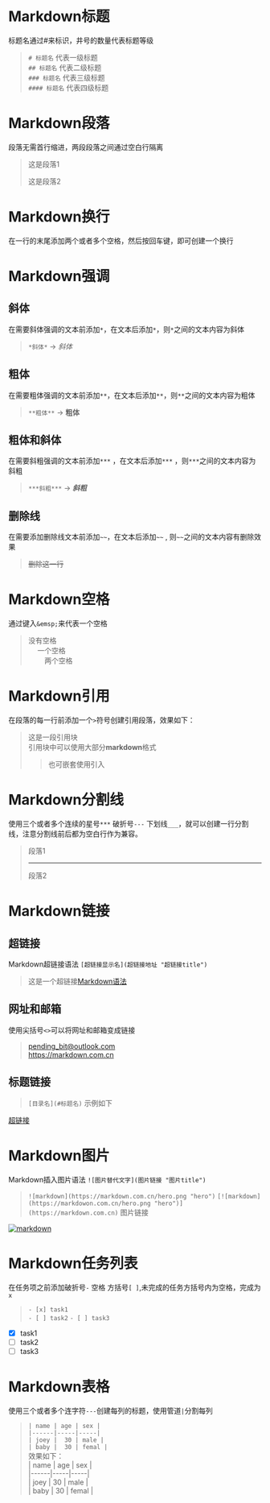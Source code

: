 

# Markdown标题
标题名通过#来标识，井号的数量代表标题等级  
>`# 标题名`        代表一级标题  
>`## 标题名`       代表二级标题  
>`### 标题名`      代表三级标题  
>`#### 标题名`     代表四级标题  



# Markdown段落
段落无需首行缩进，两段段落之间通过空白行隔离
>这是段落1  
>
>这是段落2


# Markdown换行
在一行的末尾添加两个或者多个空格，然后按回车键，即可创建一个换行  

# Markdown强调
## 斜体
在需要斜体强调的文本前添加`*`，在文本后添加`*`，则`*`之间的文本内容为斜体
>`*斜体*` -> *斜体*
## 粗体
在需要粗体强调的文本前添加`**`，在文本后添加`**`，则`**`之间的文本内容为粗体
>`**粗体**` -> **粗体**
## 粗体和斜体
在需要斜粗强调的文本前添加`***` ，在文本后添加`***` ，则`***`之间的文本内容为斜粗  
>`***斜粗***` -> ***斜粗***
## 删除线
在需要添加删除线文本前添加`~~`，在文本后添加`~~` , 则`~~`之间的文本内容有删除效果
>~~删除这一行~~

# Markdown空格  
通过键入`&emsp;`来代表一个空格
>没有空格  
>&emsp; 一个空格    
>&emsp;&emsp; 两个空格  

  

# Markdown引用
在段落的每一行前添加一个`>`符号创建引用段落，效果如下：
>这是一段引用块  
>引用块中可以使用大部分**markdown**格式  
>>也可嵌套使用引入



# Markdown分割线
使用三个或者多个连续的星号`***` 破折号`---` 下划线`___`，就可以创建一行分割线，注意分割线前后都为空白行作为兼容。
>段落1
>
>***
>
>段落2

# Markdown链接
## 超链接
Markdown超链接语法 `[超链接显示名](超链接地址 "超链接title")`
>这是一个超链接[Markdown语法](https://markdown.com.cn "markdown教程")

## 网址和邮箱
使用尖括号`<>`可以将网址和邮箱变成链接
><pending_bit@outlook.com>  
><https://markdown.com.cn>

## 标题链接
>`[目录名](#标题名)`  示例如下

[超链接](#超链接)

# Markdown图片
Markdown插入图片语法 `![图片替代文字](图片链接 "图片title")`
>`![markdown](https://markdown.com.cn/hero.png "hero")` 
>`[![markdown](https://markdowon.com.cn/hero.png "hero")](https://markdown.com.cn)` 图片链接 

[![markdown](https://markdown.com.cn/hero.png "hero")](https://markdown.com.cn)

# Markdown任务列表
在任务项之前添加破折号`-` 空格 方括号`[ ]`,未完成的任务方括号内为空格，完成为`x`  
>`- [x] task1`    
>`- [ ] task2`
>`- [ ] task3`
- [x] task1
- [ ] task2
- [ ] task3

# Markdown表格
使用三个或者多个连字符`---`创建每列的标题，使用管道`|`分割每列
> `| name | age | sex |`  
> `|------|-----|-----|`  
> `| joey |  30 | male |`  
> `| baby |  30 | femal |`  
> 效果如下：  
> | name | age | sex |  
> |------|-----|-----|  
> | joey |  30 | male |  
> | baby |  30 | femal |  
